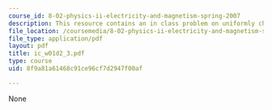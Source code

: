 ```yaml
---
course_id: 8-02-physics-ii-electricity-and-magnetism-spring-2007
description: This resource contains an in class problem on uniformly charged disk.
file_location: /coursemedia/8-02-physics-ii-electricity-and-magnetism-spring-2007/8f9a81a61468c91ce96cf7d2947f00af_ic_w01d2_3.pdf
file_type: application/pdf
layout: pdf
title: ic_w01d2_3.pdf
type: course
uid: 8f9a81a61468c91ce96cf7d2947f00af

---
```

None